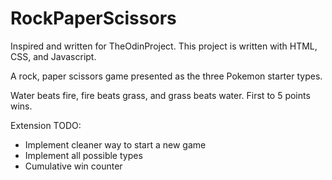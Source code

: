 # RockPaperScissors

Inspired and written for TheOdinProject. This project is written with HTML, CSS, and Javascript. 

A rock, paper scissors game presented as the three Pokemon starter types. 

Water beats fire, fire beats grass, and grass beats water. First to 5 points wins. 

Extension TODO:
* Implement cleaner way to start a new game
* Implement all possible types
* Cumulative win counter
